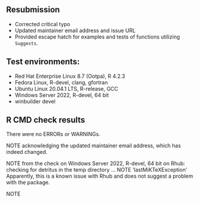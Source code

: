 
## Resubmission

* Corrected critical typo
* Updated maintainer email address and issue URL
* Provided escape hatch for examples and tests of functions utilizing `Suggests`.


## Test environments:

* Red Hat Enterprise Linux 8.7 (Ootpa), R 4.2.3
* Fedora Linux, R-devel, clang, gfortran
* Ubuntu Linux 20.04.1 LTS, R-release, GCC
* Windows Server 2022, R-devel, 64 bit
* winbuilder devel


## R CMD check results
There were no ERRORs or WARNINGs.

NOTE acknowledging the updated maintainer email address, which has indeed changed.

NOTE from the check on Windows Server 2022, R-devel, 64 bit on Rhub:
checking for detritus in the temp directory … NOTE ‘lastMiKTeXException’
Apparently, this is a known issue with Rhub and does not suggest a problem with the package.

NOTE
